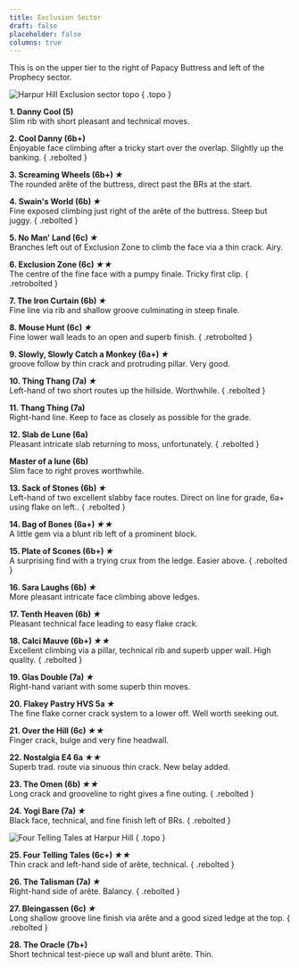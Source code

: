 ```yaml
---
title: Exclusion Sector
draft: false
placeholder: false
columns: true
---
```


This is on the upper tier to the right of Papacy Buttress and left of the Prophecy sector.

![Harpur Hill Exclusion sector topo](/img/peak/buxton/hh-exclusion.jpg)
{ .topo }

**1. Danny Cool (5)**  
Slim rib with short pleasant and technical moves.

**2. Cool Danny (6b+)**  
Enjoyable face climbing after a tricky start over the overlap. Slightly up the banking. 
{ .rebolted } 

**3. Screaming Wheels (6b+) *★***  
The rounded arête of the buttress, direct past the BRs at the start. 

**4. Swain's World (6b) *★***  
Fine exposed climbing just right of the arête of the buttress. Steep but juggy. 
{ .rebolted } 

**5. No Man' Land (6c) *★***  
Branches left out of Exclusion Zone to climb the face via a thin crack. Airy. 

**6. Exclusion Zone (6c) *★★***  
The centre of the fine face with a pumpy finale. Tricky first clip. 
{ .retrobolted } 

**7. The Iron Curtain (6b) *★***  
Fine line via rib and shallow groove culminating in steep finale. 

**8. Mouse Hunt (6c) *★***  
Fine lower wall leads to an open and superb finish. 
{ .retrobolted }

**9. Slowly, Slowly Catch a Monkey (6a+) *★***  
groove follow by thin crack and protruding pillar. Very good. 

**10. Thing Thang (7a) *★***  
Left-hand of two short routes up the hillside. Worthwhile. 
{ .rebolted } 

**11. Thang Thing (7a)**  
Right-hand line. Keep to face as closely as possible for the grade. 

**12. Slab de Lune (6a)**  
Pleasant intricate slab returning to moss, unfortunately. 
{ .rebolted } 

**Master of a lune (6b)**  
Slim face to right proves worthwhile. 

**13. Sack of Stones (6b) *★***  
Left-hand of two excellent slabby face routes. Direct on line for grade, 6a+ using flake on left.. 
{ .rebolted } 

**14. Bag of Bones (6a+) *★★***  
A little gem via a blunt rib left of a prominent block. 

**15. Plate of Scones (6b+) *★***  
A surprising find with a trying crux from the ledge. Easier above. 
{ .rebolted } 

**16. Sara Laughs (6b) *★***  
More pleasant intricate face climbing above ledges. 

**17. Tenth Heaven (6b) *★***  
Pleasant technical face leading to easy flake crack. 

**18. Calci Mauve (6b+) *★★***  
Excellent climbing via a pillar, technical rib and superb upper wall. High quality. 
{ .rebolted } 

**19. Glas Double (7a) *★***  
Right-hand variant with some superb thin moves. 

**20. Flakey Pastry HVS 5a *★***  
The fine flake corner crack system to a lower off. Well worth seeking out. 

**21. Over the Hill (6c) *★★***  
Finger crack, bulge and very fine headwall. 

**22. Nostalgia E4 6a *★★***  
Superb trad. route via sinuous thin crack. New belay added. 

**23. The Omen (6b) *★★***  
Long crack and grooveline to right gives a fine outing.
{ .rebolted } 

**24. Yogi Bare (7a) *★***  
Black face, technical, and fine finish left of BRs.
{ .rebolted } 

![Four Telling Tales at Harpur Hill](/img/peak/buxton/Harpur-Hill_Four-Telling-Tales.jpg)
{ .topo }

**25.  Four Telling Tales (6c+) *★★***  
Thin crack and left-hand side of arête, technical. 
{ .rebolted }

**26.  The Talisman (7a) *★***  
Right-hand side of arête. Balancy. 
{ .rebolted }

**27.  Bleingassen (6c) *★***  
Long shallow groove line finish via arête and a good sized ledge at the top. 
{ .rebolted }

**28.  The Oracle (7b+)**  
Short technical test-piece up wall and blunt arête. Thin.
